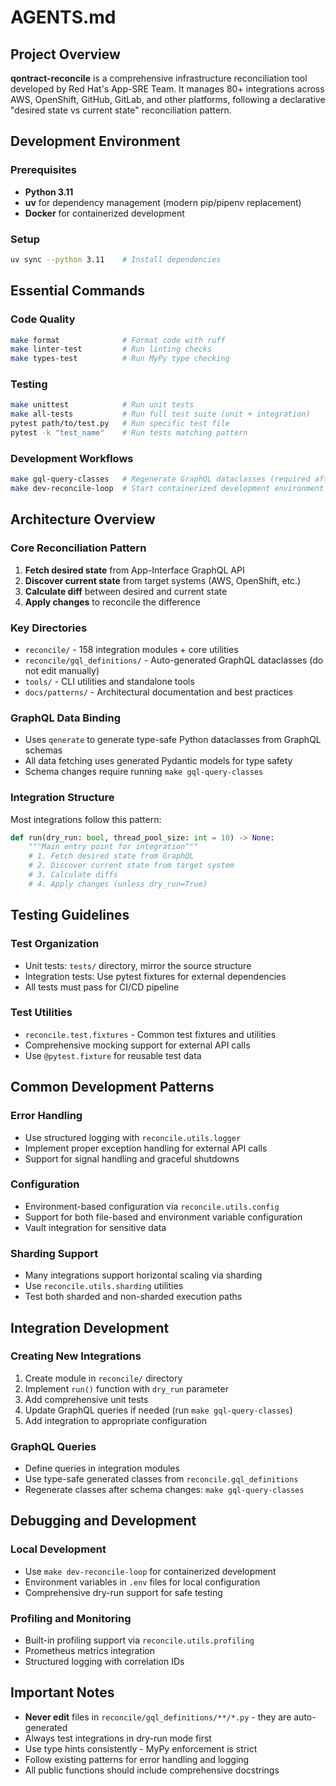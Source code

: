 # AGENTS.md

## Project Overview

**qontract-reconcile** is a comprehensive infrastructure reconciliation tool developed by Red Hat's App-SRE Team. It manages 80+ integrations across AWS, OpenShift, GitHub, GitLab, and other platforms, following a declarative "desired state vs current state" reconciliation pattern.

## Development Environment

### Prerequisites
- **Python 3.11**
- **uv** for dependency management (modern pip/pipenv replacement)
- **Docker** for containerized development

### Setup
```bash
uv sync --python 3.11    # Install dependencies
```

## Essential Commands

### Code Quality
```bash
make format              # Format code with ruff
make linter-test         # Run linting checks
make types-test          # Run MyPy type checking
```

### Testing
```bash
make unittest            # Run unit tests
make all-tests           # Run full test suite (unit + integration)
pytest path/to/test.py   # Run specific test file
pytest -k "test_name"    # Run tests matching pattern
```

### Development Workflows
```bash
make gql-query-classes   # Regenerate GraphQL dataclasses (required after schema changes)
make dev-reconcile-loop  # Start containerized development environment
```

## Architecture Overview

### Core Reconciliation Pattern
1. **Fetch desired state** from App-Interface GraphQL API
2. **Discover current state** from target systems (AWS, OpenShift, etc.)
3. **Calculate diff** between desired and current state
4. **Apply changes** to reconcile the difference

### Key Directories
- `reconcile/` - 158 integration modules + core utilities
- `reconcile/gql_definitions/` - Auto-generated GraphQL dataclasses (do not edit manually)
- `tools/` - CLI utilities and standalone tools
- `docs/patterns/` - Architectural documentation and best practices

### GraphQL Data Binding
- Uses `qenerate` to generate type-safe Python dataclasses from GraphQL schemas
- All data fetching uses generated Pydantic models for type safety
- Schema changes require running `make gql-query-classes`

### Integration Structure
Most integrations follow this pattern:
```python
def run(dry_run: bool, thread_pool_size: int = 10) -> None:
    """Main entry point for integration"""
    # 1. Fetch desired state from GraphQL
    # 2. Discover current state from target system
    # 3. Calculate diffs
    # 4. Apply changes (unless dry_run=True)
```

## Testing Guidelines

### Test Organization
- Unit tests: `tests/` directory, mirror the source structure
- Integration tests: Use pytest fixtures for external dependencies
- All tests must pass for CI/CD pipeline

### Test Utilities
- `reconcile.test.fixtures` - Common test fixtures and utilities
- Comprehensive mocking support for external API calls
- Use `@pytest.fixture` for reusable test data

## Common Development Patterns

### Error Handling
- Use structured logging with `reconcile.utils.logger`
- Implement proper exception handling for external API calls
- Support for signal handling and graceful shutdowns

### Configuration
- Environment-based configuration via `reconcile.utils.config`
- Support for both file-based and environment variable configuration
- Vault integration for sensitive data

### Sharding Support
- Many integrations support horizontal scaling via sharding
- Use `reconcile.utils.sharding` utilities
- Test both sharded and non-sharded execution paths

## Integration Development

### Creating New Integrations
1. Create module in `reconcile/` directory
2. Implement `run()` function with `dry_run` parameter
3. Add comprehensive unit tests
4. Update GraphQL queries if needed (run `make gql-query-classes`)
5. Add integration to appropriate configuration

### GraphQL Queries
- Define queries in integration modules
- Use type-safe generated classes from `reconcile.gql_definitions`
- Regenerate classes after schema changes: `make gql-query-classes`

## Debugging and Development

### Local Development
- Use `make dev-reconcile-loop` for containerized development
- Environment variables in `.env` files for local configuration
- Comprehensive dry-run support for safe testing

### Profiling and Monitoring
- Built-in profiling support via `reconcile.utils.profiling`
- Prometheus metrics integration
- Structured logging with correlation IDs

## Important Notes

- **Never edit** files in `reconcile/gql_definitions/**/*.py` - they are auto-generated
- Always test integrations in dry-run mode first
- Use type hints consistently - MyPy enforcement is strict
- Follow existing patterns for error handling and logging
- All public functions should include comprehensive docstrings
